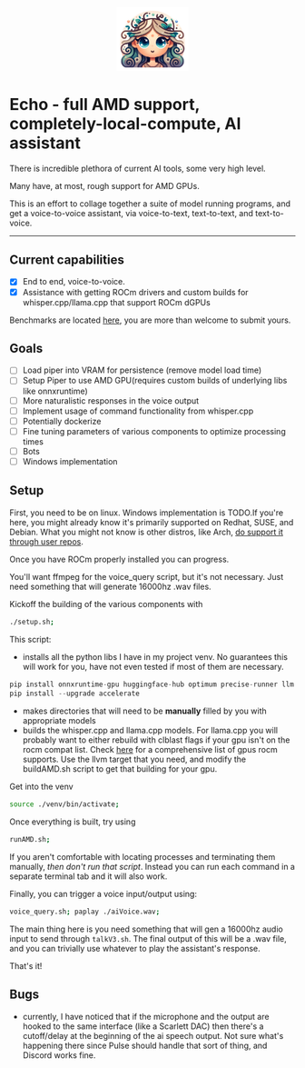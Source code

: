 <p align="center">
  <img height=auto width=25% src="https://github.com/JohnnySn0w/Echo/blob/master/mascot_images/Echo.png" alt="Emoji Oread, Echo"/>
</p>


# Echo - full AMD support, completely-local-compute, AI assistant

There is incredible plethora of current AI tools, some very high level.

Many have, at most, rough support for AMD GPUs.

This is an effort to collage together a suite of model running programs, and get a voice-to-voice assistant, via voice-to-text, text-to-text, and text-to-voice.

---
## Current capabilities
- [x] End to end, voice-to-voice.
- [x] Assistance with getting ROCm drivers and custom builds for whisper.cpp/llama.cpp that support ROCm dGPUs

Benchmarks are located [here](https://github.com/JohnnySn0w/Echo/blob/master/benchmarks), you are more than welcome to submit yours.

## Goals
- [ ] Load piper into VRAM for persistence (remove model load time)
- [ ] Setup Piper to use AMD GPU(requires custom builds of underlying libs like onnxruntime)
- [ ] More naturalistic responses in the voice output
- [ ] Implement usage of command functionality from whisper.cpp
- [ ] Potentially dockerize
- [ ] Fine tuning parameters of various components to optimize processing times
- [ ] Bots
- [ ] Windows implementation

## Setup
First, you need to be on linux. Windows implementation is TODO.If you're here, you might already know it's primarily supported on Redhat, SUSE, and Debian. What you might not know is other distros, like Arch, [do support it through user repos](https://github.com/rocm-arch/rocm-arch).

Once you have ROCm properly installed you can progress.

You'll want ffmpeg for the voice_query script, but it's not necessary. Just need something that will generate 16000hz .wav files.

Kickoff the building of the various components with
```sh
./setup.sh;
```

This script:
- installs all the python libs I have in my project venv. No guarantees this will work for you, have not even tested if most of them are necessary.
```python
pip install onnxruntime-gpu huggingface-hub optimum precise-runner llm piper-tts transformers datasets evaluate jiwer     
pip install --upgrade accelerate 
```
- makes directories that will need to be **manually** filled by you with appropriate models
- builds the whisper.cpp and llama.cpp models. For llama.cpp you will probably want to either rebuild with clblast flags if your gpu isn't on the rocm compat list. Check [here](https://docs.amd.com/en/docs-5.4.3/release/gpu_os_support.html#gpu-support-table) for a comprehensive list of gpus rocm supports. Use the llvm target that you need, and modify the buildAMD.sh script to get that building for your gpu.

Get into the venv
```sh
source ./venv/bin/activate;
```

Once everything is built, try using 
```sh
runAMD.sh;
```

If you aren't comfortable with locating processes and terminating them manually, *then don't run that script*. Instead you can run each command in a separate terminal tab and it will also work.


Finally, you can trigger a voice input/output using:
```sh
voice_query.sh; paplay ./aiVoice.wav;
```
The main thing here is you need something that will gen a 16000hz audio input to send through `talkV3.sh`. The final output of this will be a .wav file, and you can trivially use whatever to play the assistant's response.

That's it!


## Bugs
- currently, I have noticed that if the microphone and the output are hooked to the same interface (like a Scarlett DAC) then there's a cutoff/delay at the beginning of the ai speech output. Not sure what's happening there since Pulse should handle that sort of thing, and Discord works fine.
